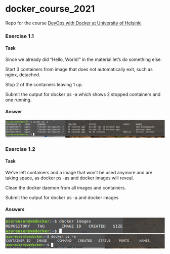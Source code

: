 # docker_course_2021
Repo for the course <a href="https://devopswithdocker.com/" target="_blank">DevOps with Docker at University of Helsinki</a>


### Exercise 1.1
#### Task
Since we already did “Hello, World!” in the material let’s do something else.

Start 3 containers from image that does not automatically exit, such as nginx, detached.

Stop 2 of the containers leaving 1 up.

Submit the output for docker ps -a which shows 2 stopped containers and one running.
#### Answer
![screenshot](https://github.com/chpatola/docker_course_2021/blob/main/1.01/1.01.png?raw=true)

### Exercise 1.2
#### Task
We’ve left containers and a image that won’t be used anymore and are taking space, as docker ps -as and docker images will reveal.

Clean the docker daemon from all images and containers.

Submit the output for docker ps -a and docker images
#### Answers
![screenshot](https://github.com/chpatola/docker_course_2021/blob/main/1.02/1.02_images.png?raw=true)
![screenshot](https://github.com/chpatola/docker_course_2021/blob/main/1.02/1.02_containers.png?raw=true)
